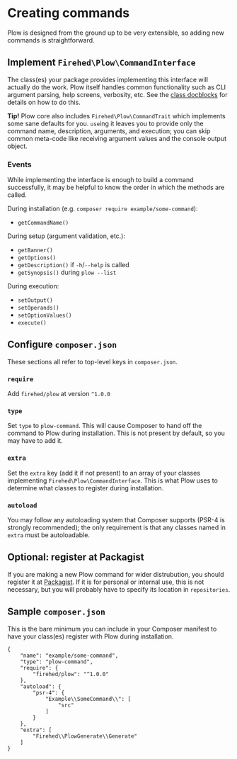 # Creating commands

Plow is designed from the ground up to be very extensible, so adding new commands is straightforward.

## Implement `Firehed\Plow\CommandInterface`
The class(es) your package provides implementing this interface will actually do the work.
Plow itself handles common functionality such as CLI argument parsing, help screens, verbosity, etc.
See the [class docblocks](https://github.com/Firehed/plow/blob/master/src/CommandInterface.php) for details on how to do this.

**Tip!** Plow core also includes `Firehed\Plow\CommandTrait` which implements some sane defaults for you.
`use`ing it leaves you to provide only the command name, description, arguments, and execution; you can skip common meta-code like receiving argument values and the console output object.

### Events
While implementing the interface is enough to build a command successfully, it may be helpful to know the order in which the methods are called.

During installation (e.g. `composer require example/some-command`):

* `getCommandName()`

During setup (argument validation, etc.):

* `getBanner()`
* `getOptions()`
* `getDescription()` if `-h`/`--help` is called
* `getSynopsis()` during `plow --list`

During execution:

* `setOutput()`
* `setOperands()`
* `setOptionValues()`
* `execute()`


## Configure `composer.json`
These sections all refer to top-level keys in `composer.json`.

### `require`
Add `firehed/plow` at version `^1.0.0`

### `type`
Set `type` to `plow-command`.
This will cause Composer to hand off the command to Plow during installation.
This is not present by default, so you may have to add it.

### `extra`
Set the `extra` key (add it if not present) to an array of your classes implementing `Firehed\Plow\CommandInterface`.
This is what Plow uses to determine what classes to register during installation.

### `autoload`
You may follow any autoloading system that Composer supports (PSR-4 is strongly recommended); the only requirement is that any classes named in `extra` must be autoloadable.

## Optional: register at Packagist

If you are making a new Plow command for wider distrubution, you should register it at [Packagist](https://packagist.org).
If it is for personal or internal use, this is not necessary, but you will probably have to specify its location in `repositories`.

## Sample `composer.json`
This is the bare minimum you can include in your Composer manifest to have your class(es) register with Plow during installation.

```
{
    "name": "example/some-command",
    "type": "plow-command",
    "require": {
        "firehed/plow": "^1.0.0"
    },
	"autoload": {
		"psr-4": {
			"Example\\SomeCommand\\": [
				"src"
			]
		}
	},
	"extra": [
		"Firehed\\PlowGenerate\\Generate"
	]
}

```